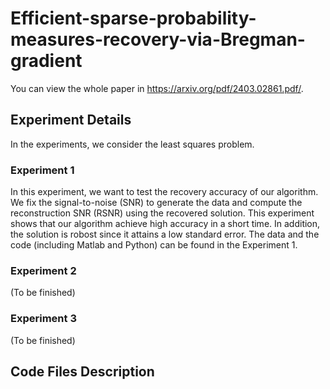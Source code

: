 # Efficient-sparse-probability-measures-recovery-via-Bregman-gradient
You can view the whole paper in <https://arxiv.org/pdf/2403.02861.pdf/>. 

## Experiment Details
In the experiments, we consider the least squares problem. 

### Experiment 1 
In this experiment, we want to test the recovery accuracy of our algorithm. We fix the signal-to-noise (SNR) to generate the data and compute the reconstruction SNR (RSNR) using the recovered solution. This experiment shows that our algorithm achieve high accuracy in a short time. In addition, the solution is robost since it attains a low standard error. The data and the code (including Matlab and Python) can be found in the Experiment 1. 

### Experiment 2
(To be finished)

### Experiment 3 
(To be finished)

## Code Files Description

